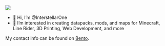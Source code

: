 [<img src=https://api.bento.me/v1/og/interstellar1>](https://bento.me/interstellar1)
- 👋 Hi, I’m @InterstellarOne
- 👀 I’m interested in creating datapacks, mods, and maps for Minecraft, Line Rider, 3D Printing, Web Development, and more

<!---
InterstellarOne/InterstellarOne is a ✨ special ✨ repository because its `README.md` (this file) appears on your GitHub profile.
You can click the Preview link to take a look at your changes.
--->
My contact info can be found on [Bento](https://bento.me/interstellar1).
